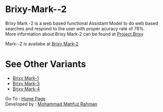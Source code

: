 # Brixy-Mark--2
Brixy Mark -2 is a web based functional Assistant Model to do web based searches and respond to the user with proper acuracy rate of 78%. <br>
More information about Brixy Mark-2 can be found at <a href="https://dexcorpsoftwareslimited.github.io/Project-Brixy">Project Brixy</a> <br>

Mark--2 is availabe at <a href="https://dexcorpsoftwareslimited.github.io/Brixy-Mark--2">Brixy Mark-2</a> <br>

# See Other Variants 
* <a href="https://dexcorpsoftwareslimited.github.io/Brixy-Mark--1">Brixy Mark-1</a>
* <a href="https://dexcorpsoftwareslimited.github.io/Brixy-Mark--3">Brixy Mark-3</a>
* <a href="https://dexcorpsoftwareslimited.github.io/Brixy-Mark--4">Brixy Mark-4</a>

Go To : <a href="https://dexcorpsoftwareslimited.github.io/Project-Brixy">Home Page</a> <br>
Developed by  : <a href="https://github.com/mahfuz0712">Mohammad Mahfuz Rahman</a>

